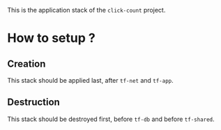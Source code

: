 This is the application stack of the `click-count` project.

# How to setup ?

## Creation

This stack should be applied last, after `tf-net` and `tf-app`.

## Destruction

This stack should be destroyed first, before `tf-db` and before `tf-shared`.


